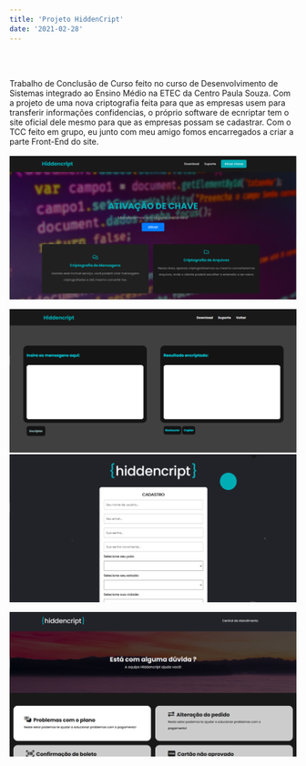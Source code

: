 ```yaml
---
title: 'Projeto HiddenCript'
date: '2021-02-28'
---
```

<br></br>

Trabalho de Conclusão de Curso feito no curso de Desenvolvimento de Sistemas integrado ao Ensino Médio na ETEC da Centro Paula Souza. Com a projeto de uma nova criptografia feita para que as empresas usem para transferir informações confidencias, o próprio software de ecnriptar tem o site oficial dele mesmo para que as empresas possam se cadastrar. Com o TCC feito em grupo, eu junto com meu amigo fomos encarregados a criar a parte Front-End do site.
<br><br>
![Imagem1](https://raw.githubusercontent.com/Kaue-LS/Next-Blog/main/styles/img/image1.png)

![Imagem2](https://raw.githubusercontent.com/Kaue-LS/Next-Blog/main/styles/img/image2.png)
![Imagem3](https://raw.githubusercontent.com/Kaue-LS/Next-Blog/main/styles/img/image3.png)

![Imagem4](https://raw.githubusercontent.com/Kaue-LS/Next-Blog/main/styles/img/image4.png)